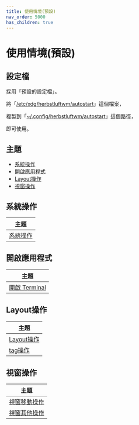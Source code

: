 ```yaml
---
title: 使用情境(預設)
nav_order: 5000
has_children: true
---
```


# 使用情境(預設)


## 設定檔

採用「預設的設定檔」。

將「[/etc/xdg/herbstluftwm/autostart](https://github.com/herbstluftwm/herbstluftwm/blob/master/share/autostart)」這個檔案，

複製到「[~/.config/herbstluftwm/autostart](https://github.com/samwhelp/note-about-herbstluftwm/blob/gh-pages/_demo/config/herbstluftwm-config/default/config/herbstluftwm/autostart)」這個路徑，

即可使用。


## 主題

* [系統操作](#系統操作)
* [開啟應用程式](#開啟應用程式)
* [Layout操作](#layout操作)
* [視窗操作](#視窗操作)


## 系統操作

| 主題 |
| --- |
| [系統操作](scenario/default/system-control) |


## 開啟應用程式

| 主題 |
| --- |
| [開啟 Terminal](scenario/default/launch-terminal) |


## Layout操作

| 主題 |
| --- |
| [Layout操作](scenario/default/layout-control) |
| [tag操作](scenario/default/tag-control) |


## 視窗操作

| 主題 |
| --- |
| [視窗移動操作](scenario/default/window-movement-control) |
| [視窗其他操作](scenario/default/window-control) |
